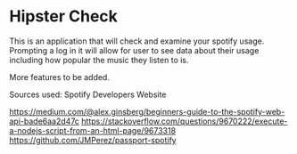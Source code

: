 # Hipster Check

This is an application that will check and examine your spotify usage. Prompting a log in it will allow for user to see data about their usage including how popular the music they listen to is.

More features to be added.

Sources used:
Spotify Developers Website

https://medium.com/@alex.ginsberg/beginners-guide-to-the-spotify-web-api-bade6aa2d47c
https://stackoverflow.com/questions/9670222/execute-a-nodejs-script-from-an-html-page/9673318
https://github.com/JMPerez/passport-spotify
